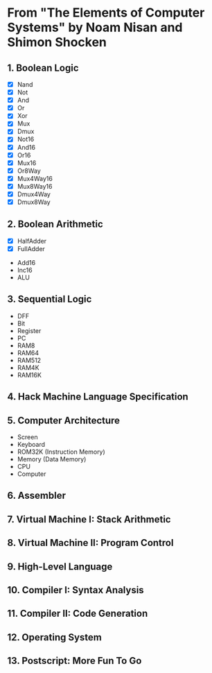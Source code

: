 # From "The Elements of Computer Systems" by Noam Nisan and Shimon Shocken

## 1. Boolean Logic

- [x] Nand
- [x] Not
- [x] And
- [x] Or
- [x] Xor
- [x] Mux
- [x] Dmux
- [x] Not16
- [x] And16
- [x] Or16
- [x] Mux16
- [x] Or8Way
- [x] Mux4Way16
- [x] Mux8Way16
- [x] Dmux4Way
- [x] Dmux8Way

## 2. Boolean Arithmetic

- [x] HalfAdder
- [x] FullAdder
- Add16
- Inc16
- ALU

## 3. Sequential Logic

- DFF
- Bit
- Register
- PC
- RAM8
- RAM64
- RAM512
- RAM4K
- RAM16K

## 4. Hack Machine Language Specification

## 5. Computer Architecture

- Screen
- Keyboard
- ROM32K (Instruction Memory)
- Memory (Data Memory)
- CPU
- Computer

## 6. Assembler

## 7. Virtual Machine I: Stack Arithmetic

## 8. Virtual Machine II: Program Control

## 9. High-Level Language

## 10. Compiler I: Syntax Analysis

## 11. Compiler II: Code Generation

## 12. Operating System

## 13. Postscript: More Fun To Go
